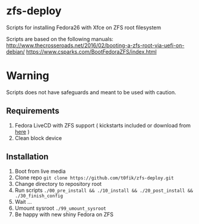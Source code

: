# zfs-deploy
Scripts for installing Fedora26 with Xfce on ZFS root filesystem

Scripts are based on the following manuals:
http://www.thecrosseroads.net/2016/02/booting-a-zfs-root-via-uefi-on-debian/
https://www.csparks.com/BootFedoraZFS/index.html

# Warning
Scripts does not have safeguards and meant to be used with caution.

## Requirements
1. Fedora LiveCD with ZFS support ( kickstarts included or download from [here](http://rpms.jdsieci.pl/fedora/) )
1. Clean block device

## Installation
1. Boot from live media
1. Clone repo `git clone https://github.com/t0fik/zfs-deploy.git`
1. Change directory to repository root
1. Run scripts `./00_pre_install && ./10_install && ./20_post_install && ./30_finish_config`
1. Wait ...
1. Umount sysroot `./99_umount_sysroot`
1. Be happy with new shiny Fedora on ZFS


